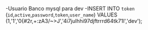   -Usuario Banco mysql para dev
  	-INSERT INTO `token` (`id`,`active`,`password`,`token`,`user_name`) VALUES (1,'1','0{#2r,+:zA3/~>J','4i7julhhi97djftrrrd64tk71l','dev');